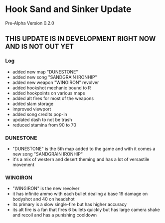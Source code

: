 # Hook Sand and Sinker Update
Pre-Alpha Version 0.2.0

## THIS UPDATE IS IN DEVELOPMENT RIGHT NOW AND IS NOT OUT YET

### Log
- added new map "DUNESTONE"
- added new song "SANDGRAIN IRONHIP"
- added new weapon "WINGIRON" revolver
- added hookshot mechanic bound to R
- added hookpoints on various maps
- added alt fires for most of the weapons
- added slam storage
- improved viewport
- added song credits pop-in
- updated dash to not be trash
- reduced stamina from 90 to 70

### DUNESTONE
- "DUNESTONE" is the 5th map added to the game and with it comes a new song "SANDGRAIN IRONHIP"
- it's a mix of western and desert theming and has a lot of versastile movement

### WINGIRON
- "WINGIRON" is the new revolver
- it has infinite ammo with each bullet dealing a base 19 damage on bodyshot and 40 on headshot
- its primary is a slow single-fire but has higher accuracy
- its alt fire is a fan that fires 6 bullets quickly but has large camera shake and recoil and has a punishing cooldown
